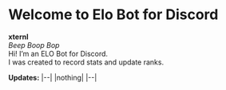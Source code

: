# Welcome to Elo Bot for Discord
**xternl**<br>
*Beep Boop Bop*<br>
Hi! I’m an ELO Bot for Discord.<br>
I was created to record stats and update ranks.


**Updates:**
|--|
|nothing|
|--|
